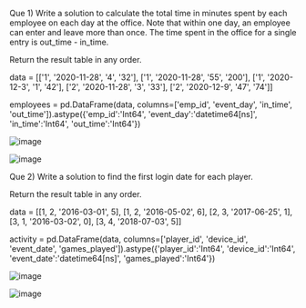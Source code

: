 Que 1) Write a solution to calculate the total time in minutes spent by each employee on each day at the office. Note that within one day, an employee can enter and leave more than once. The time spent in the office for a single entry is out_time - in_time.

Return the result table in any order.

data = [['1', '2020-11-28', '4', '32'], ['1', '2020-11-28', '55', '200'], ['1', '2020-12-3', '1', '42'], ['2', '2020-11-28', '3', '33'], ['2', '2020-12-9', '47', '74']]

employees = pd.DataFrame(data, columns=['emp_id', 'event_day', 'in_time', 'out_time']).astype({'emp_id':'Int64', 'event_day':'datetime64[ns]', 'in_time':'Int64', 'out_time':'Int64'})



![image](https://github.com/user-attachments/assets/5c2afb03-f048-439e-8a7a-f1bfbfac0748)


![image](https://github.com/user-attachments/assets/d3e0f9fb-84a3-4a71-b1b5-1db635698525)


Que 2) Write a solution to find the first login date for each player.

Return the result table in any order.

data = [[1, 2, '2016-03-01', 5], [1, 2, '2016-05-02', 6], [2, 3, '2017-06-25', 1], [3, 1, '2016-03-02', 0], [3, 4, '2018-07-03', 5]]

activity = pd.DataFrame(data, columns=['player_id', 'device_id', 'event_date', 'games_played']).astype({'player_id':'Int64', 'device_id':'Int64', 'event_date':'datetime64[ns]', 'games_played':'Int64'})


![image](https://github.com/user-attachments/assets/ec56c00b-e422-416c-aec1-9ae491acb892)

![image](https://github.com/user-attachments/assets/e029f874-8f78-4b2b-97be-a987bd55fd14)




